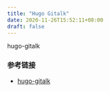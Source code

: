 ```yaml
---
title: "Hugo Gitalk"
date: 2020-11-26T15:52:11+08:00
draft: false
---
```


hugo-gitalk

### 参考链接

- [hugo-gitalk](https://github.com/gitalk/gitalk)